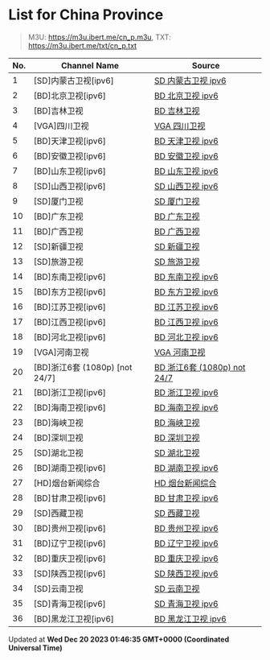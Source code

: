 # List for **China Province**

> M3U: <https://m3u.ibert.me/cn_p.m3u>, TXT: <https://m3u.ibert.me/txt/cn_p.txt>

| No.  | Channel Name | Source |
| --- | ------------ | --- |
| 1 | [SD]内蒙古卫视[ipv6] | [SD 内蒙古卫视 ipv6](https://epg.pw/stream/198b7f254d7c0007c10522bdd003db9a5a4940ded56f9f3d997f876f1fb069f8.m3u8) |
| 2 | [BD]北京卫视[ipv6] | [BD 北京卫视 ipv6](https://epg.pw/stream/ed16a4cd210c9f9d6204ddc6fb5def63a1c54b60114fb61679e61363edea068b.m3u8) |
| 3 | [BD]吉林卫视 | [BD 吉林卫视](https://epg.pw/stream/20ec706dec67b36d8bd933921ddc77d953bdbb5db85ceb51b4235469b7fa23b2.ctv) |
| 4 | [VGA]四川卫视 | [VGA 四川卫视](https://epg.pw/stream/c1d7aa9fdbe369ae7c3242d0dade547b7987e1e37e7e2098a45e794c3296f862.m3u8) |
| 5 | [BD]天津卫视[ipv6] | [BD 天津卫视 ipv6](https://epg.pw/stream/5130db2a0db7213cccda6a66743eccb8ca7db6b5b8c54e87636fdd0b694ce979.m3u8) |
| 6 | [BD]安徽卫视[ipv6] | [BD 安徽卫视 ipv6](https://epg.pw/stream/80d1988862ff0162fdab6745b126a3a69d563855cbc5df750cd96b6424ea16a1.m3u8) |
| 7 | [BD]山东卫视[ipv6] | [BD 山东卫视 ipv6](https://epg.pw/stream/4a343c7c4de4157d46c357cae28382364d74d1884942cf09bd212bfce4beeb7b.m3u8) |
| 8 | [SD]山西卫视[ipv6] | [SD 山西卫视 ipv6](https://epg.pw/stream/2f538e8c3c3dc60b99799fb3331f5f05b5a9c3c574544b4178a57a7de78f6884.m3u8) |
| 9 | [SD]厦门卫视 | [SD 厦门卫视](https://epg.pw/stream/323e6ce17313134e899100bd11b4029fdc609e7539e22465f60470841b30fae0.ctv) |
| 10 | [BD]广东卫视 | [BD 广东卫视](https://epg.pw/stream/23718014ee69495ab3ace3cc974c9da1b887a4eef6e698a2afabbbfa8afac0be.m3u8) |
| 11 | [BD]广西卫视 | [BD 广西卫视](https://epg.pw/stream/3899ee96bfc51a8e53baa9d48c86b9b9a52907112fffcb33e94df2c05cc02d3c.m3u8) |
| 12 | [SD]新疆卫视 | [SD 新疆卫视](https://epg.pw/stream/369d82e2913254f5a712ca6bcb0931176462d5a46be06f9771cdcf93f7f35cdb.m3u8) |
| 13 | [SD]旅游卫视 | [SD 旅游卫视](https://epg.pw/stream/1cf2296855d8c33639e9dfb04875618a2d31df0755e0f0b2676d68a43f1b5ab9.m3u8) |
| 14 | [BD]东南卫视[ipv6] | [BD 东南卫视 ipv6](https://epg.pw/stream/d3a633f9603e282ecb78c53b3220a5cc6d4ae302a789711407a0794bc0c79c00.m3u8) |
| 15 | [BD]东方卫视[ipv6] | [BD 东方卫视 ipv6](https://epg.pw/stream/96fb4677915219a69c151563855a231f0b7d6e7392e403e66e40af920843cb68.m3u8) |
| 16 | [BD]江苏卫视[ipv6] | [BD 江苏卫视 ipv6](https://epg.pw/stream/e61d0b2ff70a89a4a13d126f4fa6bba8faaaf145a78470643dad104f2b23c889.m3u8) |
| 17 | [BD]江西卫视[ipv6] | [BD 江西卫视 ipv6](https://epg.pw/stream/bc4d49bde015fc24aafb924423536d9ec2f09ad3d55313e4a482ba85ae48b175.m3u8) |
| 18 | [BD]河北卫视[ipv6] | [BD 河北卫视 ipv6](https://epg.pw/stream/49b81228eb02073791ce98fbba2fbd077663e55bc903daf2faa35d18705df6f4.m3u8) |
| 19 | [VGA]河南卫视 | [VGA 河南卫视](https://epg.pw/stream/373af07efa0fdc1e1b66e0ddb16da329e7ea008d2aa66141ee85bdfc19178495.m3u8) |
| 20 | [BD]浙江6套 (1080p) [not 24/7] | [BD 浙江6套 (1080p)  not 24/7](https://epg.pw/stream/de4faca820b070b86e43c7dd783f307d6bb1ecb818b48a4e4f28971d5c599b48.m3u8) |
| 21 | [BD]浙江卫视[ipv6] | [BD 浙江卫视 ipv6](https://epg.pw/stream/52e4843605cfcef08b1f545c6196ae40253869e76a0f398e617fe35a0b8e9576.m3u8) |
| 22 | [BD]海南卫视[ipv6] | [BD 海南卫视 ipv6](https://epg.pw/stream/55e62d831217f1412d58379dd9b23176a814d8d68d681e96be98fdd0d13e8949.m3u8) |
| 23 | [BD]海峡卫视 | [BD 海峡卫视](https://epg.pw/stream/1d158fe4ef032b1ca0296ad7699ac4db2a6f32f6dee55188d716b972d35dff62.m3u8) |
| 24 | [BD]深圳卫视 | [BD 深圳卫视](https://epg.pw/stream/d379428ff38217ba5212dcd1949647ac1e4382f306b14a380bf60b7b056b4a2b.m3u8) |
| 25 | [SD]湖北卫视 | [SD 湖北卫视](https://epg.pw/stream/95a48ba741cb55df727c504cdfd501c65310a9ad60fdcdbb36ad8277d5790f27.m3u8) |
| 26 | [BD]湖南卫视[ipv6] | [BD 湖南卫视 ipv6](https://epg.pw/stream/35f58b83aa3042ef296e79ec8594efae9f0358269693dc7d6259e4da9c576639.m3u8) |
| 27 | [HD]烟台新闻综合 | [HD 烟台新闻综合](https://epg.pw/stream/4fbcd538c44b23d63f3c88bba1e939cee177a31f2e33c6501753192885716b62.m3u8) |
| 28 | [BD]甘肃卫视[ipv6] | [BD 甘肃卫视 ipv6](https://epg.pw/stream/17a47f78e88982a78b06a0f0402a97568f3fb4ef1bac9fa36a1fa82ada29639e.m3u8) |
| 29 | [SD]西藏卫视 | [SD 西藏卫视](https://epg.pw/stream/cfce8c7266926f66e4c9f1e47e1838772aba6fe9fc594f2b19456351b1f91126.m3u8) |
| 30 | [BD]贵州卫视[ipv6] | [BD 贵州卫视 ipv6](https://epg.pw/stream/cc54b485fc3912265c9dbb24fe2b6d1ba2b65412d0ff45b904bc4d53ea02bf67.m3u8) |
| 31 | [BD]辽宁卫视[ipv6] | [BD 辽宁卫视 ipv6](https://epg.pw/stream/10d0a3531a58eb804265ef9ca7ae487145a83f59321005a6575171033d652d6a.m3u8) |
| 32 | [BD]重庆卫视[ipv6] | [BD 重庆卫视 ipv6](https://epg.pw/stream/ab652effca726310b82c8a321edfa861029f896ef612cbed788dd4c907c075aa.m3u8) |
| 33 | [SD]陕西卫视[ipv6] | [SD 陕西卫视 ipv6](https://epg.pw/stream/eb1d7157459fe4c37bbfad23252b85ab628f4e3d14d81aea7b4a014d2658ae41.m3u8) |
| 34 | [SD]云南卫视 | [SD 云南卫视](https://epg.pw/stream/6db0dbff5977b23ea13743251e67a37bb9ec0c713566f31ca5b670d0b29b70c8.m3u8) |
| 35 | [SD]青海卫视[ipv6] | [SD 青海卫视 ipv6](https://epg.pw/stream/baf5e50a17f574f86c96810d5d2eebbbc3570ca5f5a35d953837040845c89726.m3u8) |
| 36 | [BD]黑龙江卫视[ipv6] | [BD 黑龙江卫视 ipv6](https://epg.pw/stream/bba30e5caaeffff57cecd7e3145d77937bb135028de2be19ffe2f644858124ca.m3u8) |

Updated at **Wed Dec 20 2023 01:46:35 GMT+0000 (Coordinated Universal Time)**
